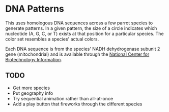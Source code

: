 # DNA Patterns

This uses homologous DNA sequences across a few parrot species to generate patterns. In a given pattern, the size of a circle indicates which nucleotide (A, G, C, or T) exists at that position for a particular species. The color set resembles a species' actual colors.

Each DNA sequence is from the species' NADH dehydrogenase subunit 2 gene (mitochondrial) and is available through the [National Center for Biotechnology Information](http://www.ncbi.nlm.nih.gov).

## TODO
- Get more species
- Put geography info
- Try sequential animation rather than all-at-once
- Add a play button that fireworks through the different species
